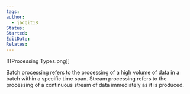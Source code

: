 ```yaml
---
tags: 
author:
  - jacgit18
Status: 
Started: 
EditDate: 
Relates:
---
```

![[Processing Types.png]]

Batch processing refers to the processing of a high volume of data in a batch within a specific time span. Stream processing refers to the processing of a continuous stream of data immediately as it is produced.
